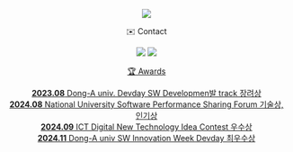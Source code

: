 <p align='center'>
<img src="https://capsule-render.vercel.app/api?type=waving&color=ACBCFF&fontColor=0F1035&height=300&text=Welcome+to+Gaeun's+Github&fontSize=40"/>
</p>

<p align='center'>
✉️ Contact
</p>
<p align='center'>
<img src="https://img.shields.io/badge/2243882@donga.ac.kr-EA4335?style=flat-square&logo=gmail&logoColor=white"/>
<a href="https://lvneux.tistory.com/"><img src="https://img.shields.io/badge/Tech Blog-000000?style=flat-square&logo=tistory&logoColor=white"/>
</p>

<p align='center'>
🏆 Awards
</p>
<p align='center'>
<b>2023.08</b> Dong-A univ. Devday SW Developmen발 track 장려상</br>
<b>2024.08</b> National University Software Performance Sharing Forum 기술상, 인기상</br>
<b>2024.09</b> ICT Digital New Technology Idea Contest 우수상</br>
<b>2024.11</b> Dong-A univ SW Innovation Week Devday 최우수상</br>
</p>
